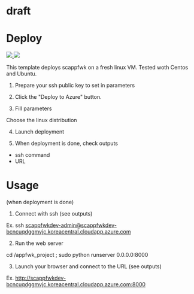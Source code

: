 # draft

# Deploy

<a href="https://portal.azure.com/#create/Microsoft.Template/uri/https%3A%2F%2Fraw.githubusercontent.com%2Fgwenblum%2Ftempwb%2Fmaster%2Fazuredeploy.json" target="_blank">
    <img src="http://azuredeploy.net/deploybutton.png"/>
</a>
<a href="http://armviz.io/#/?load=https%3A%2F%2Fraw.githubusercontent.com%2F%2Fgwenblum%2Ftempwb%2Fmaster%2Fazuredeploy.json" target="_blank">
    <img src="http://armviz.io/visualizebutton.png"/>
</a>

This template deploys scappfwk on a fresh linux VM. Tested woth Centos and Ubuntu.

1. Prepare your ssh public key to set in parameters

2. Click the "Deploy to Azure" button. 

3. Fill parameters 

Choose the linux distribution

4. Launch deployment

5. When deployment is done, check outputs
* ssh command
* URL

# Usage

(when deployment is done)

1. Connect with ssh (see outputs)

Ex. ssh scappfwkdev-admin@scappfwkdev-bcncuqdggmvjc.koreacentral.cloudapp.azure.com

2. Run the web server 

cd /appfwk_project ; sudo python runserver 0.0.0.0:8000

3. Launch your browser and connect to the URL (see outputs)

Ex. http://scappfwkdev-bcncuqdggmvjc.koreacentral.cloudapp.azure.com:8000
